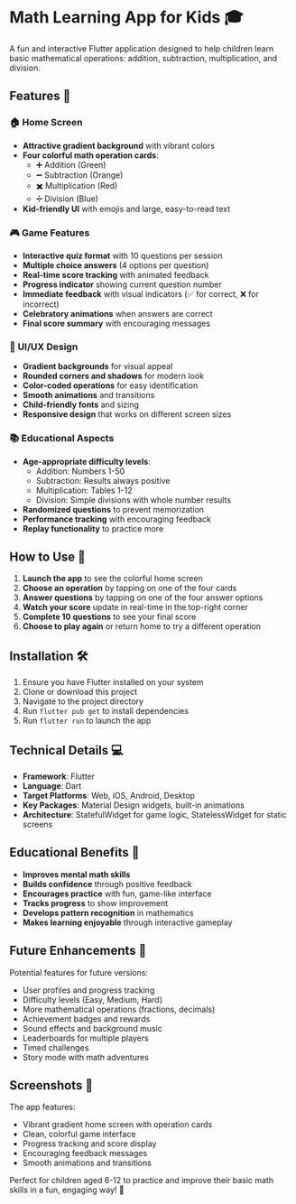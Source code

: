 # Math Learning App for Kids 🎓

A fun and interactive Flutter application designed to help children learn basic mathematical operations: addition, subtraction, multiplication, and division.

## Features 🌟

### 🏠 Home Screen
- **Attractive gradient background** with vibrant colors
- **Four colorful math operation cards**:
  - ➕ Addition (Green)
  - ➖ Subtraction (Orange) 
  - ✖️ Multiplication (Red)
  - ➗ Division (Blue)
- **Kid-friendly UI** with emojis and large, easy-to-read text

### 🎮 Game Features
- **Interactive quiz format** with 10 questions per session
- **Multiple choice answers** (4 options per question)
- **Real-time score tracking** with animated feedback
- **Progress indicator** showing current question number
- **Immediate feedback** with visual indicators (✅ for correct, ❌ for incorrect)
- **Celebratory animations** when answers are correct
- **Final score summary** with encouraging messages

### 🎨 UI/UX Design
- **Gradient backgrounds** for visual appeal
- **Rounded corners and shadows** for modern look
- **Color-coded operations** for easy identification
- **Smooth animations** and transitions
- **Child-friendly fonts** and sizing
- **Responsive design** that works on different screen sizes

### 📚 Educational Aspects
- **Age-appropriate difficulty levels**:
  - Addition: Numbers 1-50
  - Subtraction: Results always positive
  - Multiplication: Tables 1-12
  - Division: Simple divisions with whole number results
- **Randomized questions** to prevent memorization
- **Performance tracking** with encouraging feedback
- **Replay functionality** to practice more

## How to Use 📱

1. **Launch the app** to see the colorful home screen
2. **Choose an operation** by tapping on one of the four cards
3. **Answer questions** by tapping on one of the four answer options
4. **Watch your score** update in real-time in the top-right corner
5. **Complete 10 questions** to see your final score
6. **Choose to play again** or return home to try a different operation

## Installation 🛠️

1. Ensure you have Flutter installed on your system
2. Clone or download this project
3. Navigate to the project directory
4. Run `flutter pub get` to install dependencies
5. Run `flutter run` to launch the app

## Technical Details 💻

- **Framework**: Flutter
- **Language**: Dart
- **Target Platforms**: Web, iOS, Android, Desktop
- **Key Packages**: Material Design widgets, built-in animations
- **Architecture**: StatefulWidget for game logic, StatelessWidget for static screens

## Educational Benefits 🎯

- **Improves mental math skills**
- **Builds confidence** through positive feedback
- **Encourages practice** with fun, game-like interface
- **Tracks progress** to show improvement
- **Develops pattern recognition** in mathematics
- **Makes learning enjoyable** through interactive gameplay

## Future Enhancements 🚀

Potential features for future versions:
- User profiles and progress tracking
- Difficulty levels (Easy, Medium, Hard)
- More mathematical operations (fractions, decimals)
- Achievement badges and rewards
- Sound effects and background music
- Leaderboards for multiple players
- Timed challenges
- Story mode with math adventures

## Screenshots 📸

The app features:
- Vibrant gradient home screen with operation cards
- Clean, colorful game interface
- Progress tracking and score display
- Encouraging feedback messages
- Smooth animations and transitions

Perfect for children aged 6-12 to practice and improve their basic math skills in a fun, engaging way! 🎉
